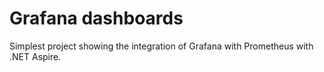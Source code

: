 ﻿# Grafana dashboards

Simplest project showing the integration of Grafana with Prometheus with .NET Aspire.